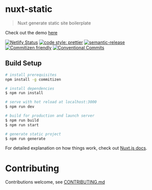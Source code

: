 # nuxt-static
> Nuxt generate static site boilerplate

Check out the demo [here](https://nuxt-static.demo.rbi.nz)

[![Netlify Status](https://api.netlify.com/api/v1/badges/454e075a-e72f-4760-abd7-60ddce79de0b/deploy-status)](https://app.netlify.com/sites/binz-nuxt-static/deploys)
[![code style: prettier](https://img.shields.io/badge/code_style-prettier-ff69b4.svg)](https://github.com/prettier/prettier)
[![semantic-release](https://img.shields.io/badge/%20%20%F0%9F%93%A6%F0%9F%9A%80-semantic--release-e10079.svg)](https://github.com/semantic-release/semantic-release)
[![Commitizen friendly](https://img.shields.io/badge/commitizen-friendly-brightgreen.svg)](http://commitizen.github.io/cz-cli/)
[![Conventional Commits](https://img.shields.io/badge/Conventional%20Commits-1.0.0-yellow.svg)](https://conventionalcommits.org)

## Build Setup

``` bash
# install prerequisites
npm install -g commitizen

# install dependencies
$ npm run install

# serve with hot reload at localhost:3000
$ npm run dev

# build for production and launch server
$ npm run build
$ npm run start

# generate static project
$ npm run generate
```

For detailed explanation on how things work, check out [Nuxt.js docs](https://nuxtjs.org).

# Contributing

Contributions welcome, see [CONTRIBUTING.md](CONTRIBUTING.md)